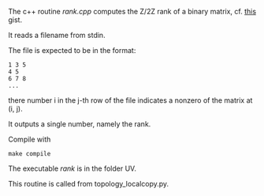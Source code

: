 The c++ routine *rank.cpp* computes the Z/2Z rank of a binary matrix, cf. [this](https://gist.github.com/numpde/9584779ad235c6ee19be7a6bb87e8af5) gist.

It reads a filename from stdin.

The file is expected to be in the format:

	1 3 5
	4 5 
	6 7 8
	...

there number i in the j-th row of the file indicates a nonzero of the matrix at (i, j).

It outputs a single number, namely the rank.

Compile with 

	make compile

The executable *rank* is in the folder UV.

This routine is called from topology_localcopy.py.
